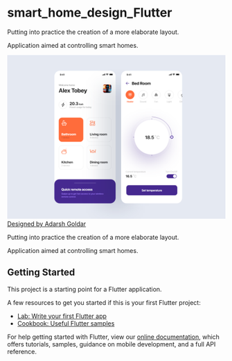 # smart_home_design_Flutter

Putting into practice the creation of a more elaborate layout.

Application aimed at controlling smart homes.

<a href="https://www.uplabs.com/adarshg" target="_blank">
    <img width="850px" src=".github/assets/preview.png">
</a>

<br>
<a href="https://www.uplabs.com/adarshg">Designed by Adarsh Goldar</a>

Putting into practice the creation of a more elaborate layout.

Application aimed at controlling smart homes.

## Getting Started

This project is a starting point for a Flutter application.

A few resources to get you started if this is your first Flutter project:

- [Lab: Write your first Flutter app](https://flutter.dev/docs/get-started/codelab)
- [Cookbook: Useful Flutter samples](https://flutter.dev/docs/cookbook)

For help getting started with Flutter, view our
[online documentation](https://flutter.dev/docs), which offers tutorials,
samples, guidance on mobile development, and a full API reference.
